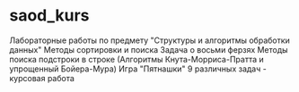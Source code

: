 # saod_kurs
Лабораторные работы по предмету "Структуры и алгоритмы обработки данных"
Методы сортировки и поиска
Задача о восьми ферзях
Методы поиска подстроки в строке (Алгоритмы Кнута-Морриса-Пратта и упрощенный Бойера-Мура)
Игра "Пятнашки"
9 различных задач - курсовая работа
